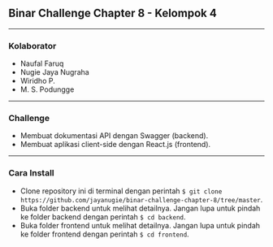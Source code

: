 ## Binar Challenge Chapter 8 - Kelompok 4
---
### Kolaborator
* Naufal Faruq
* Nugie Jaya Nugraha
* Wiridho P.
* M. S. Podungge
---
### Challenge
* Membuat dokumentasi API dengan Swagger (backend).
* Membuat aplikasi client-side dengan React.js (frontend).
---
### Cara Install
* Clone repository ini di terminal dengan perintah `$ git clone https://github.com/jayanugie/binar-challenge-chapter-8/tree/master`.
* Buka folder backend untuk melihat detailnya. Jangan lupa untuk pindah ke folder backend dengan perintah `$ cd backend`.
* Buka folder frontend untuk melihat detailnya. Jangan lupa untuk pindah ke folder frontend dengan perintah `$ cd frontend`.
